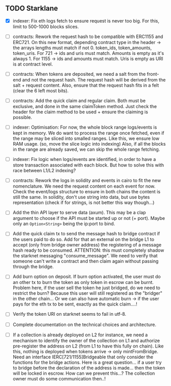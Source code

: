 ## TODO Starklane

- [x] indexer: Fix eth logs fetch to ensure request is never too big. For this,
limit to 500-1000 blocks slices.

- [ ] contracts: Rework the request hash to be compatible with ERC1155 and ERC721. On this new format,
depending contract type in the header -> the arrays lengths must match if not 0.
token_ids, token_amounts, token_uris.
For 721 -> ids and uris must match. Amounts is empty as it's always 1.
For 1155 -> ids and amounts must match. Uris is empty as URI is at contract level.

- [ ] contracts: When tokens are deposited, we need a salt from the front-end and not the request hash.
The request hash will be derived from the salt + request content.
Also, ensure that the request hash fits in a felt (clear the 6 left most bits).

- [ ] contracts: Add the quick claim and regular claim. Both must be exclusive, and done in the same
claimToken method. Just check the header for the claim method to be used + ensure
the claiming is possible.

- [ ] indexer: Optimisation: For now, the whole block range logs/events is kept in memory.
We do want to process the range once fetched, even if the range may be sliced into
smalled ranges. Like this, we ensure low RAM usage. (so, move the slice logic into indexing)
Also, if all the blocks in the range are already saved,
we can skip the whole range fetching.

- [ ] indexer: Fix logic when logs/events are identified, in order to have a store
transaction associated with each block. But how to solve this with race
between L1/L2 indexing?

- [ ] contracts: Rework the logs in solidity and events in cairo to fit the new nomenclature. We need
the request content on each event for now.
Check the event/logs structure to ensure in both chains the content is still the same.
In solidity, don't use string into data, but use bytes representation (check if for strings,
is not better this way though...)

- [ ] Add the thin API layer to serve data (axum). This may be a clap argument to choose
if the API must be started up or not (+ port). Maybe only an `Option<String>` being
the ip:port to bind.

- [ ] Add the quick claim tx to send the message hash to bridge contract if the users
paid to do so.
Add for that an external on the bridge L1 to accept (only from bridge owner address)
the registering of a message hash ready to be consumed.
ATTENTION: this must completely shadow the starknet messaging "consume_message".
We need to verify that someone can't write a contract and then claim again without
passing through the bridge.

- [ ] Add burn option on deposit. If burn option activated, the user
must do an other tx to burn the token as only token in escrow can be burnt.
Problem here, if the user sell the token he just bridged, do we need to restrict the
burn? Because this user will still registered as the "bridger" in the other chain...
Or we can also have automatic burn -> if the user pays for the eth tx to be sent,
exactly as the quick claim....!

- [ ] Verify the token URI on starknet seems to fail in utf-8.

- [ ] Complete documentation on the technical choices and architecture.

- [ ] If a collection is already deployed on L2 for instance, we need a mechanism to identify
the owner of the collection on L1 and authorize pre-register the address on L2 (from L1 to have this fully on chain).
Like this, nothing is deployed when tokens arrive -> only mintFromBridge.
Need an interface IERC[721/1155]Bridgeable that only consider the functions for the bridge actions.
Here is a great question... if a user try to bridge before the declaration of the address is made... then the token will be locked in escrow.
How can we prevent this...? The collection owner must do some communication then..!
